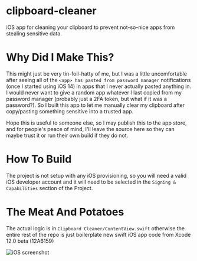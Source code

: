 # clipboard-cleaner
iOS app for cleaning your clipboard to prevent not-so-nice apps from stealing sensitive data.

# Why Did I Make This?
This might just be very tin-foil-hatty of me, but I was a little uncomfortable after seeing all of the `<app> has pasted from password manager` notifications (once I started using iOS 14) in apps that I never actually pasted anything in. I would never want to give a random app whatever I last copied from my password manager (probably just a 2FA token, but what if it was a password?). So I built this app to let me manually clear my clipboard after copy/pasting something sensitive into a trusted app.

Hope this is useful to someone else, so I may publish this to the app store, and for people's peace of mind, I'll leave the source here so they can maybe trust it or run their own build if they do not.

# How To Build
The project is not setup with any iOS provisioning, so you will need a valid iOS developer account and it will need to be selected in the `Signing & Capabilities` section of the Project.

# The Meat And Potatoes
The actual logic is in `Clipboard Cleaner/ContentView.swift` otherwise the entire rest of the repo is just boilerplate new swift iOS app code from Xcode 12.0 beta (12A6159)

![iOS screenshot](https://jgcaruso.files.wordpress.com/2020/07/img_b784194f39f8-1.jpeg?w=200)
